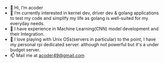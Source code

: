 - 👋 Hi, I’m acoder
- 👀 I’m currently interested in kernel dev, driver dev & golang applications to test my code and simplify my life as golang is well-suited for my everyday needs.
- 👀 I have experience in Machine Learning(CNN) model development and their Integration. 
- 🌱 I love playing with Unix OSs(servers in particular) to the point, I have my personal rpi dedicated server. although not powerful but it's a under budget server.  
- 📫 Mail me at acoder49@gmail.com

